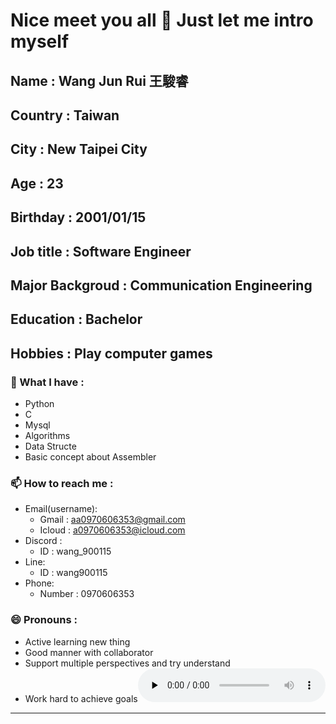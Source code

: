 # Nice meet you all 👋 Just let me intro myself  

## Name : Wang Jun Rui 王駿睿
## Country : Taiwan 
## City : New Taipei City
## Age : 23
## Birthday : 2001/01/15
## Job title :  Software Engineer
## Major Backgroud : Communication Engineering
## Education : Bachelor
## Hobbies : Play computer games 

### 🤔 What I have :
  - Python
  - C
  - Mysql
  - Algorithms
  - Data Structe
  - Basic concept about Assembler
### 📫 How to reach me :
  - Email(username):
    - Gmail : aa0970606353@gmail.com
    - Icloud : a0970606353@icloud.com 
  - Discord :
    - ID : wang_900115
  - Line:
    - ID : wang900115
  - Phone:
    - Number : 0970606353 
### 😄 Pronouns :
  - Active learning new thing
  - Good manner with collaborator
  - Support multiple perspectives and try understand
  - Work hard to achieve  goals
​<audio id="audio" controls="" preload="none">
      <source id="mp3" src="https://www.youtube.com/watch?v=dm0ndgjk9V4">
</audio>

---
